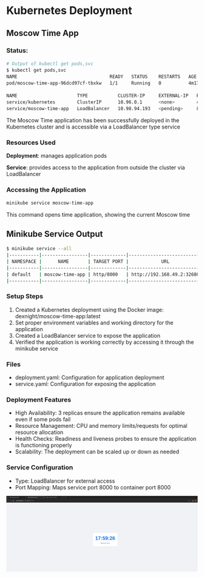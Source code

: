 # Kubernetes Deployment

## Moscow Time App

### Status:

```bash
# Output of kubectl get pods,svc
$ kubectl get pods,svc
NAME                                  READY   STATUS    RESTARTS   AGE
pod/moscow-time-app-96dcd97cf-tbxkw   1/1     Running   0          4m17s

NAME                      TYPE           CLUSTER-IP     EXTERNAL-IP   PORT(S)          AGE
service/kubernetes        ClusterIP      10.96.0.1      <none>        443/TCP          45m
service/moscow-time-app   LoadBalancer   10.98.94.193   <pending>     8000:32680/TCP   4m17s
```

The Moscow Time application has been successfully deployed in the Kubernetes cluster and is accessible via a LoadBalancer type service

### Resources Used

**Deployment**: manages application pods

**Service**: provides access to the application from outside the cluster via LoadBalancer

### Accessing the Application

```bash
minikube service moscow-time-app
```

This command opens time application, showing the current Moscow time

## Minikube Service Output

```bash
$ minikube service --all
|-----------|-----------------|-------------|---------------------------|
| NAMESPACE |      NAME       | TARGET PORT |            URL            |
|-----------|-----------------|-------------|---------------------------|
| default   | moscow-time-app | http/8000   | http://192.168.49.2:32680 |
|-----------|-----------------|-------------|---------------------------|
```

### Setup Steps

1. Created a Kubernetes deployment using the Docker image: dexnight/moscow-time-app:latest
2. Set proper environment variables and working directory for the application
3. Created a LoadBalancer service to expose the application
4. Verified the application is working correctly by accessing it through the minikube service

### Files

- deployment.yaml: Configuration for application deployment
- service.yaml: Configuration for exposing the application


### Deployment Features

- High Availability: 3 replicas ensure the application remains available even if some pods fail
- Resource Management: CPU and memory limits/requests for optimal resource allocation
- Health Checks: Readiness and liveness probes to ensure the application is functioning properly
- Scalability: The deployment can be scaled up or down as needed

### Service Configuration

- Type: LoadBalancer for external access
- Port Mapping: Maps service port 8000 to container port 8000

![alt text](moscow-time-app-screenshot.png)